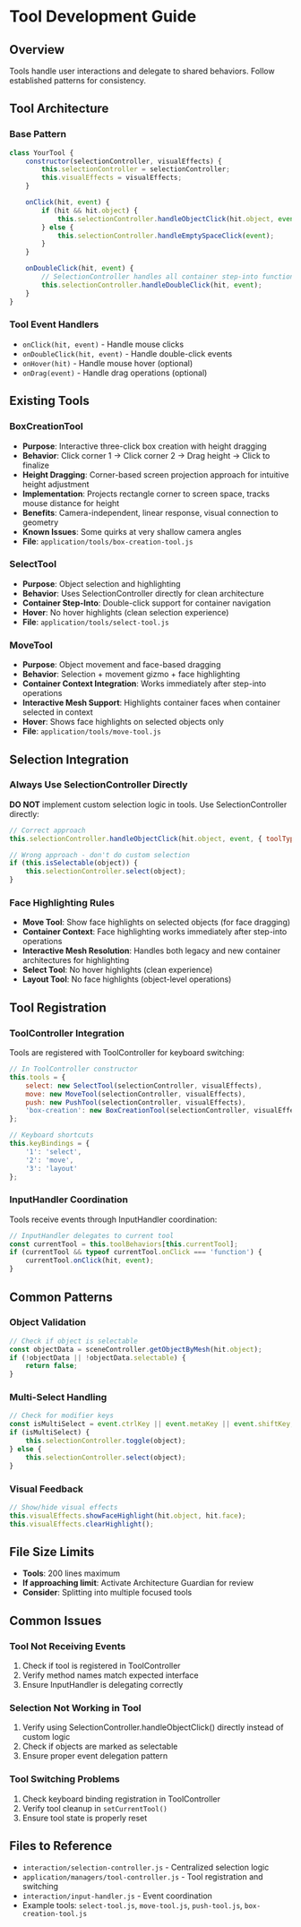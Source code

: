 # Tool Development Guide

## Overview
Tools handle user interactions and delegate to shared behaviors. Follow established patterns for consistency.

## Tool Architecture

### Base Pattern
```javascript
class YourTool {
    constructor(selectionController, visualEffects) {
        this.selectionController = selectionController;
        this.visualEffects = visualEffects;
    }

    onClick(hit, event) {
        if (hit && hit.object) {
            this.selectionController.handleObjectClick(hit.object, event, { toolType: 'YourTool' });
        } else {
            this.selectionController.handleEmptySpaceClick(event);
        }
    }

    onDoubleClick(hit, event) {
        // SelectionController handles all container step-into functionality
        this.selectionController.handleDoubleClick(hit, event);
    }
}
```

### Tool Event Handlers
- `onClick(hit, event)` - Handle mouse clicks
- `onDoubleClick(hit, event)` - Handle double-click events  
- `onHover(hit)` - Handle mouse hover (optional)
- `onDrag(event)` - Handle drag operations (optional)

## Existing Tools

### BoxCreationTool
- **Purpose**: Interactive three-click box creation with height dragging
- **Behavior**: Click corner 1 → Click corner 2 → Drag height → Click to finalize
- **Height Dragging**: Corner-based screen projection approach for intuitive height adjustment
- **Implementation**: Projects rectangle corner to screen space, tracks mouse distance for height
- **Benefits**: Camera-independent, linear response, visual connection to geometry
- **Known Issues**: Some quirks at very shallow camera angles
- **File**: `application/tools/box-creation-tool.js`

### SelectTool
- **Purpose**: Object selection and highlighting
- **Behavior**: Uses SelectionController directly for clean architecture
- **Container Step-Into**: Double-click support for container navigation
- **Hover**: No hover highlights (clean selection experience)
- **File**: `application/tools/select-tool.js`

### MoveTool
- **Purpose**: Object movement and face-based dragging
- **Behavior**: Selection + movement gizmo + face highlighting
- **Container Context Integration**: Works immediately after step-into operations
- **Interactive Mesh Support**: Highlights container faces when container selected in context
- **Hover**: Shows face highlights on selected objects only
- **File**: `application/tools/move-tool.js`


## Selection Integration

### Always Use SelectionController Directly
**DO NOT** implement custom selection logic in tools. Use SelectionController directly:

```javascript
// Correct approach
this.selectionController.handleObjectClick(hit.object, event, { toolType: 'YourTool' });

// Wrong approach - don't do custom selection
if (this.isSelectable(object)) {
    this.selectionController.select(object);
}
```

### Face Highlighting Rules
- **Move Tool**: Show face highlights on selected objects (for face dragging)
- **Container Context**: Face highlighting works immediately after step-into operations
- **Interactive Mesh Resolution**: Handles both legacy and new container architectures for highlighting
- **Select Tool**: No hover highlights (clean experience)  
- **Layout Tool**: No face highlights (object-level operations)

## Tool Registration

### ToolController Integration
Tools are registered with ToolController for keyboard switching:

```javascript
// In ToolController constructor
this.tools = {
    select: new SelectTool(selectionController, visualEffects),
    move: new MoveTool(selectionController, visualEffects),
    push: new PushTool(selectionController, visualEffects),
    'box-creation': new BoxCreationTool(selectionController, visualEffects)
};

// Keyboard shortcuts
this.keyBindings = {
    '1': 'select',
    '2': 'move', 
    '3': 'layout'
};
```

### InputHandler Coordination
Tools receive events through InputHandler coordination:

```javascript
// InputHandler delegates to current tool
const currentTool = this.toolBehaviors[this.currentTool];
if (currentTool && typeof currentTool.onClick === 'function') {
    currentTool.onClick(hit, event);
}
```

## Common Patterns

### Object Validation
```javascript
// Check if object is selectable
const objectData = sceneController.getObjectByMesh(hit.object);
if (!objectData || !objectData.selectable) {
    return false;
}
```

### Multi-Select Handling
```javascript
// Check for modifier keys  
const isMultiSelect = event.ctrlKey || event.metaKey || event.shiftKey;
if (isMultiSelect) {
    this.selectionController.toggle(object);
} else {
    this.selectionController.select(object);
}
```

### Visual Feedback
```javascript
// Show/hide visual effects
this.visualEffects.showFaceHighlight(hit.object, hit.face);
this.visualEffects.clearHighlight();
```

## File Size Limits
- **Tools**: 200 lines maximum
- **If approaching limit**: Activate Architecture Guardian for review
- **Consider**: Splitting into multiple focused tools

## Common Issues

### Tool Not Receiving Events
1. Check if tool is registered in ToolController
2. Verify method names match expected interface
3. Ensure InputHandler is delegating correctly

### Selection Not Working in Tool
1. Verify using SelectionController.handleObjectClick() directly instead of custom logic
2. Check if objects are marked as selectable
3. Ensure proper event delegation pattern

### Tool Switching Problems
1. Check keyboard binding registration in ToolController
2. Verify tool cleanup in `setCurrentTool()`
3. Ensure tool state is properly reset

## Files to Reference
- `interaction/selection-controller.js` - Centralized selection logic
- `application/managers/tool-controller.js` - Tool registration and switching
- `interaction/input-handler.js` - Event coordination
- Example tools: `select-tool.js`, `move-tool.js`, `push-tool.js`, `box-creation-tool.js`